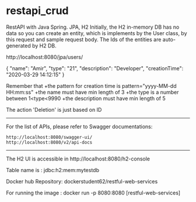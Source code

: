 # restapi_crud

RestAPI with Java Spring. JPA, H2
Initially, the H2 in-memory DB has no data so you can create an entity, which is implements by the User class, by this request and sample request body. The Ids of the entities are auto-generated by H2 DB.

 http://localhost:8080/jpa/users/

{
    "name": "Amir",
     "type": "21",
     "description": "Developer",
    "creationTime": "2020-03-29 14:12:15"
}

Remember that +the pattern for creation time is pattern="yyyy-MM-dd HH:mm:ss"
			  +the name must have min length of 3
			  +the type is a number between 1<type<9990
			  +the description must have min length of 5
			  
The action 'Deletion' is just based on ID			  

---------------------------------------------
For the list of APIs, please refer to Swagger documentations: 

	http://localhost:8080/swagger-ui/
	http://localhost:8080/v2/api-docs
----------------------------------------------------------
	
The H2 UI is accessible in http://localhost:8080/h2-console	

Table name is : jdbc:h2:mem:mytestdb
	
 Docker hub Repository: 
dockerstudent62/restful-web-services 

For running the image   : docker run -p 8080:8080 [restful-web-services]


